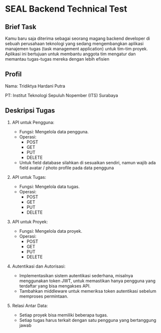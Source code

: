 # SEAL Backend Technical Test

## Brief Task
Kamu baru saja diterima sebagai seorang magang backend developer di sebuah perusahaan teknologi yang sedang mengembangkan aplikasi manajemen tugas (task management application) untuk tim-tim proyek. Aplikasi ini bertujuan untuk membantu anggota tim mengatur dan memantau tugas-tugas mereka dengan lebih efisien

## Profil
Nama: Tridiktya Hardani Putra

PT: Institut Teknologi Sepuluh Nopember (ITS) Surabaya

## Deskripsi Tugas
1. API untuk Pengguna:
   - Fungsi: Mengelola data pengguna.
   - Operasi:
       - POST
       - GET
       - PUT
       - DELETE
   - Untuk field database silahkan di sesuaikan sendiri, namun wajib ada field avatar / photo profile pada data pengguna

2. API untuk Tugas:
   - Fungsi: Mengelola data tugas.
   - Operasi:
       - POST
       - GET
       - PUT
       - DELETE

3. API untuk Proyek:
   - Fungsi: Mengelola data proyek.
   - Operasi:
       - POST
       - GET
       - PUT
       - DELETE

4. Autentikasi dan Autorisasi:
   - Implementasikan sistem autentikasi sederhana, misalnya menggunakan token JWT, untuk memastikan hanya pengguna yang terdaftar yang bisa mengakses API.
   - Tambahkan middleware untuk memeriksa token autentikasi sebelum memproses permintaan.

5. Relasi Antar Data:
   - Setiap proyek bisa memiliki beberapa tugas.
   - Setiap tugas harus terkait dengan satu pengguna yang bertanggung jawab

